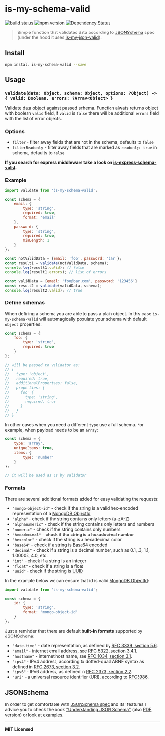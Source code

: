 # is-my-schema-valid

[![build status](http://img.shields.io/travis/voronianski/is-my-schema-valid.svg?style=flat)](https://travis-ci.org/voronianski/is-my-schema-valid.js)
[![npm version](http://badge.fury.io/js/is-my-schema-valid.svg)](http://badge.fury.io/js/is-my-schema-valid)
[![Dependency Status](http://david-dm.org/voronianski/is-my-schema-valid.svg)](http://david-dm.org/voronianski/is-my-schema-valid)
<!-- [![Download Count](http://img.shields.io/npm/dm/is-my-schema-valid.svg?style=flat)](http://www.npmjs.com/package/is-my-schema-valid) -->

> Simple function that validates data according to [JSONSchema](http://json-schema.org) spec (under the hood it uses [is-my-json-valid](https://github.com/mafintosh/is-my-json-valid)).

## Install

```bash
npm install is-my-schema-valid --save
```

## Usage

### `validate(data: Object, schema: Object, options: ?Object) -> { valid: Boolean, errors: ?Array<Object> }`

Validate data object against passed schema. Function alwats returns object with boolean `valid` field, if `valid` is `false` there will be additional `errors` field with the list of error objects.

### Options

- `filter` - filter away fields that are not in the schema, defaults to `false`
- `filterReadonly` - filter away fields that are marked as `readonly: true` in schema, defaults to `false`

**If you search for express middleware take a look on [is-express-schema-valid](https://github.com/voronianski/is-express-schema-valid).**

### Example

```javascript
import validate from 'is-my-schema-valid';

const schema = {
    email: {
        type: 'string',
        required: true,
        format: 'email'
    },
    password: {
        type: 'string',
        required: true,
        minLength: 1
    }
};

const notValidData = {email: 'foo', password: 'bar'};
const result1 = validate(notValidData, schema);
console.log(result1.valid); // false
console.log(result1.errors); // list of errors

const validData = {email: 'foo@bar.com', password: '123456'};
const result2 = validate(validData, schema);
console.log(result2.valid); // true

```

### Define schemas

When defining a schema you are able to pass a plain object. In this case `is-my-schema-valid` will automagically populate your schema with default `object` properties:

```javascript
const schema = {
    foo: {
        type: 'string',
        required: true
    }
};

// will be passed to validator as:
// { 
//   type: 'object', 
//   required: true, 
//   additionalProperties: false, 
//   properties: { 
//     foo: { 
//       type: 'string', 
//       required: true 
//     }
//   }
// }
```

In other cases when you need a different `type` use a full schema. For example, when payload needs to be an `array`:

```javascript
const schema = {
    type: 'array',
    uniqueItems: true,
    items: {
        type: 'number'
    }
};

// it will be used as is by validator
```

### Formats

There are several additional formats added for easy validating the requests:

- `"mongo-object-id"` - check if the string is a valid hex-encoded representation of a [MongoDB ObjectId](http://docs.mongodb.org/manual/reference/object-id/)
- `"alpha"` - check if the string contains only letters (a-zA-Z)
- `"alphanumeric"` - check if the string contains only letters and numbers
- `"numeric"` - check if the string contains only numbers
- `"hexadecimal"` - check if the string is a hexadecimal number
- `"hexcolor"` - check if the string is a hexadecimal color
- `"base64"` - check if a string is [Base64](https://en.wikipedia.org/wiki/Base64) encoded
- `"decimal"` - check if a string is a decimal number, such as 0.1, .3, 1.1, 1.00003, 4.0, etc.
- `"int"` - check if a string is an integer
- `"float"` - check if a string is a float
- `"uuid"` - check if the string is [UUID](https://en.wikipedia.org/wiki/Universally_unique_identifier)

In the example below we can ensure that id is valid [MongoDB ObjectId](http://docs.mongodb.org/manual/reference/object-id/): 

```javascript
import validate from 'is-my-schema-valid';

const schema = {
    id: {
        type: 'string',
        format: 'mongo-object-id'
    }
};
```

Just a reminder that there are default **built-in formats** supported by JSONSchema:

- `"date-time"` - date representation, as defined by [RFC 3339, section 5.6](http://tools.ietf.org/html/rfc3339).
- `"email"` - internet email address, see [RFC 5322, section 3.4.1](http://tools.ietf.org/html/rfc5322).
- `"hostname"` - internet host name, see [RFC 1034, section 3.1](http://tools.ietf.org/html/rfc1034).
- `"ipv4"` - IPv4 address, according to dotted-quad ABNF syntax as defined in [RFC 2673, section 3.2](http://tools.ietf.org/html/rfc2673).
- `"ipv6"` - IPv6 address, as defined in [RFC 2373, section 2.2](http://tools.ietf.org/html/rfc2373).
- `"uri"` - a universal resource identifier (URI), according to [RFC3986](http://tools.ietf.org/html/rfc3986).

## JSONSchema

In order to get comfortable with [JSONSchema spec](http://json-schema.org) and its' features I advice you to check the book ["Understanding JSON Schema"](http://spacetelescope.github.io/understanding-json-schema) (also [PDF](http://spacetelescope.github.io/understanding-json-schema/UnderstandingJSONSchema.pdf) version) or look at [examples](http://json-schema.org/examples.html).

---

**MIT Licensed**
